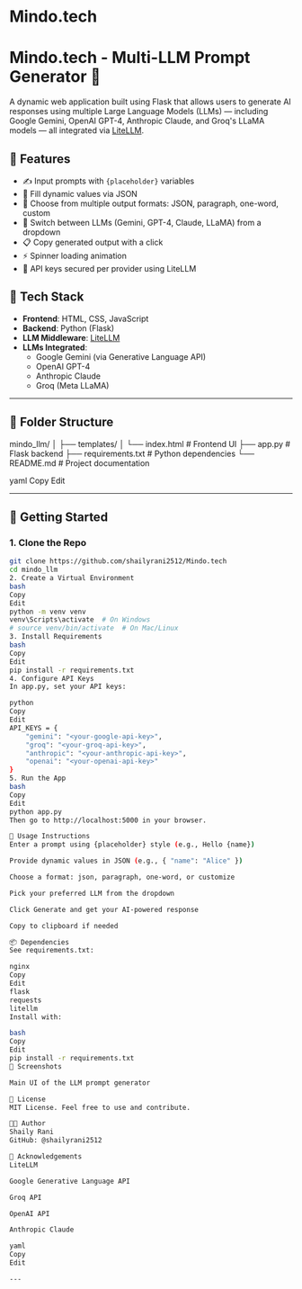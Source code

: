 # Mindo.tech
# Mindo.tech - Multi-LLM Prompt Generator 🔮

A dynamic web application built using Flask that allows users to generate AI responses using multiple Large Language Models (LLMs) — including Google Gemini, OpenAI GPT-4, Anthropic Claude, and Groq's LLaMA models — all integrated via [LiteLLM](https://github.com/BerriAI/litellm).

## 🌟 Features

- ✍️ Input prompts with `{placeholder}` variables
- 🔄 Fill dynamic values via JSON
- 🧠 Choose from multiple output formats: JSON, paragraph, one-word, custom
- 🤖 Switch between LLMs (Gemini, GPT-4, Claude, LLaMA) from a dropdown
- 📋 Copy generated output with a click
- ⚡ Spinner loading animation
- 🔐 API keys secured per provider using LiteLLM

## 🔧 Tech Stack

- **Frontend**: HTML, CSS, JavaScript
- **Backend**: Python (Flask)
- **LLM Middleware**: [LiteLLM](https://github.com/BerriAI/litellm)
- **LLMs Integrated**:  
  - Google Gemini (via Generative Language API)  
  - OpenAI GPT-4  
  - Anthropic Claude  
  - Groq (Meta LLaMA)

---

## 📂 Folder Structure

mindo_llm/
│
├── templates/
│ └── index.html # Frontend UI
├── app.py # Flask backend
├── requirements.txt # Python dependencies
└── README.md # Project documentation

yaml
Copy
Edit

---

## 🚀 Getting Started

### 1. Clone the Repo

```bash
git clone https://github.com/shailyrani2512/Mindo.tech
cd mindo_llm
2. Create a Virtual Environment
bash
Copy
Edit
python -m venv venv
venv\Scripts\activate  # On Windows
# source venv/bin/activate  # On Mac/Linux
3. Install Requirements
bash
Copy
Edit
pip install -r requirements.txt
4. Configure API Keys
In app.py, set your API keys:

python
Copy
Edit
API_KEYS = {
    "gemini": "<your-google-api-key>",
    "groq": "<your-groq-api-key>",
    "anthropic": "<your-anthropic-api-key>",
    "openai": "<your-openai-api-key>"
}
5. Run the App
bash
Copy
Edit
python app.py
Then go to http://localhost:5000 in your browser.

📝 Usage Instructions
Enter a prompt using {placeholder} style (e.g., Hello {name})

Provide dynamic values in JSON (e.g., { "name": "Alice" })

Choose a format: json, paragraph, one-word, or customize

Pick your preferred LLM from the dropdown

Click Generate and get your AI-powered response

Copy to clipboard if needed

📦 Dependencies
See requirements.txt:

nginx
Copy
Edit
flask
requests
litellm
Install with:

bash
Copy
Edit
pip install -r requirements.txt
📸 Screenshots

Main UI of the LLM prompt generator

📜 License
MIT License. Feel free to use and contribute.

👩‍💻 Author
Shaily Rani
GitHub: @shailyrani2512

🙌 Acknowledgements
LiteLLM

Google Generative Language API

Groq API

OpenAI API

Anthropic Claude

yaml
Copy
Edit

---
